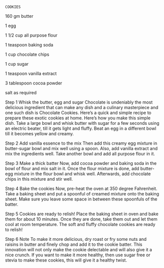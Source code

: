 
                                                                             COOKIES 
                                          
160 gm butter

1 egg

1 1/2 cup all purpose flour

1 teaspoon baking soda

1 cup chocolate chips

1 cup sugar

1 teaspoon vanilla extract

3 tablespoon cocoa powder

salt as required

Step 1 Whisk the butter, egg and sugar
Chocolate is undeniably the most delicious ingredient that can make any dish and a culinary masterpiece and one such dish is Chocolate Cookies. Here’s a quick and simple recipe to prepare these exotic cookies at home. Here’s how you make this simple dish. Take a large bowl and whisk butter with sugar for a few seconds using an electric beater, till it gets light and fluffy. Beat an egg in a different bowl till it becomes yellow and creamy.

Step 2 Add vanilla essence to the mix
Then add this creamy egg mixture in butter-sugar bowl and mix well using a spoon. Also, add vanilla extract and mix the ingredients well. Take another bowl and add all purpose flour in it.

Step 3 Make a thick batter
Now, add cocoa powder and baking soda in the bowl of flour and mix salt in it. Once the flour mixture is done, add butter-egg mixture in the flour bowl and whisk well. Afterwards, add chocolate chips in this mixture and stir well.

Step 4 Bake the cookies
Now, pre-heat the oven at 350 degree Fahrenheit. Take a baking sheet and put a spoonful of creamed mixture onto the baking sheet. Make sure you leave some space in between these spoonfuls of the batter.

Step 5 Cookies are ready to relish!
Place the baking sheet in oven and bake them for about 10 minutes. Once they are done, take them out and let them cool at room temperature. The soft and fluffy chocolate cookies are ready to relish!

Step 6 Note
To make it more delicious, dry roast or fry some nuts and raisins in butter and finely chop and add it to the cookie batter. This innovation will not only make the cookie delectable and will also give it a nice crunch. If you want to make it more healthy, then use sugar free or stevia to make these cookies, this will give it a healthy twist.
